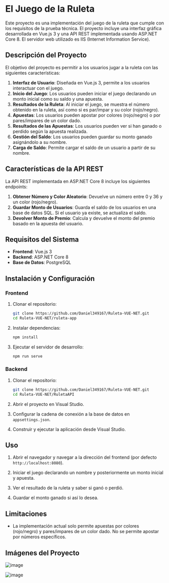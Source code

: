 # El Juego de la Ruleta

Este proyecto es una implementación del juego de la ruleta que cumple con los requisitos de la prueba técnica. El proyecto incluye una interfaz gráfica desarrollada en Vue.js 3 y una API REST implementada usando ASP.NET Core 8. El servidor web utilizado es IIS (Internet Information Service).

## Descripción del Proyecto

El objetivo del proyecto es permitir a los usuarios jugar a la ruleta con las siguientes características:

1. **Interfaz de Usuario**: Diseñada en Vue.js 3, permite a los usuarios interactuar con el juego.
2. **Inicio del Juego**: Los usuarios pueden iniciar el juego declarando un monto inicial como su saldo y una apuesta.
3. **Resultados de la Ruleta**: Al iniciar el juego, se muestra el número obtenido en la ruleta, así como si es par/impar y su color (rojo/negro).
4. **Apuestas**: Los usuarios pueden apostar por colores (rojo/negro) o por pares/impares de un color dado.
5. **Resultados de las Apuestas**: Los usuarios pueden ver si han ganado o perdido según la apuesta realizada.
6. **Gestión del Saldo**: Los usuarios pueden guardar su monto ganado asignándolo a su nombre.
7. **Carga de Saldo**: Permite cargar el saldo de un usuario a partir de su nombre.

## Características de la API REST

La API REST implementada en ASP.NET Core 8 incluye los siguientes endpoints:

1. **Obtener Número y Color Aleatorio**: Devuelve un número entre 0 y 36 y un color (rojo/negro).
2. **Guardar Monto de Usuarios**: Guarda el saldo de los usuarios en una base de datos SQL. Si el usuario ya existe, se actualiza el saldo.
3. **Devolver Monto de Premio**: Calcula y devuelve el monto del premio basado en la apuesta del usuario.

## Requisitos del Sistema

- **Frontend**: Vue.js 3
- **Backend**: ASP.NET Core 8
- **Base de Datos**: PostgreSQL

## Instalación y Configuración

### Frontend

1. Clonar el repositorio:
   ```sh
   git clone https://github.com/Daniel349167/Ruleta-VUE-NET.git
   cd Ruleta-VUE-NET/ruleta-app
   ```

2. Instalar dependencias:
   ```sh
   npm install
   ```

3. Ejecutar el servidor de desarrollo:
   ```sh
   npm run serve
   ```

### Backend

1. Clonar el repositorio:
   ```sh
   git clone https://github.com/Daniel349167/Ruleta-VUE-NET.git
   cd Ruleta-VUE-NET/RuletaAPI
   ```

2. Abrir el proyecto en Visual Studio.

3. Configurar la cadena de conexión a la base de datos en `appsettings.json`.

4. Construir y ejecutar la aplicación desde Visual Studio.


## Uso

1. Abrir el navegador y navegar a la dirección del frontend (por defecto `http://localhost:8080`).

2. Iniciar el juego declarando un nombre y posteriormente un monto inicial y apuesta.

3. Ver el resultado de la ruleta y saber si ganó o perdió.

4. Guardar el monto ganado si así lo desea.

## Limitaciones

- La implementación actual solo permite apuestas por colores (rojo/negro) y pares/impares de un color dado. No se permite apostar por números específicos.


## Imágenes del Proyecto

![image](https://github.com/Daniel349167/Ruleta-VUE-NET/assets/62466867/68c73506-d0f7-4dce-93f8-b6af32b1d103)

![image](https://github.com/Daniel349167/Ruleta-VUE-NET/assets/62466867/52d3a01a-a085-4b47-ad50-498ddaa9bb9f)

